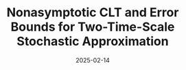 ---
title: "Nonasymptotic CLT and Error Bounds for Two-Time-Scale Stochastic Approximation"
collection: publications
permalink: /publication/2025-nonasymptotic-clt
date: 2025-02-14
venue: 'arXiv e-print'
paperurl: 'https://arxiv.org/abs/2502.09884'
citation: 'Seo Taek Kong et al. (2025). "Nonasymptotic CLT and Error Bounds for Two-Time-Scale Stochastic Approximation." <i>eprint: 2502.09884</i>.'
---